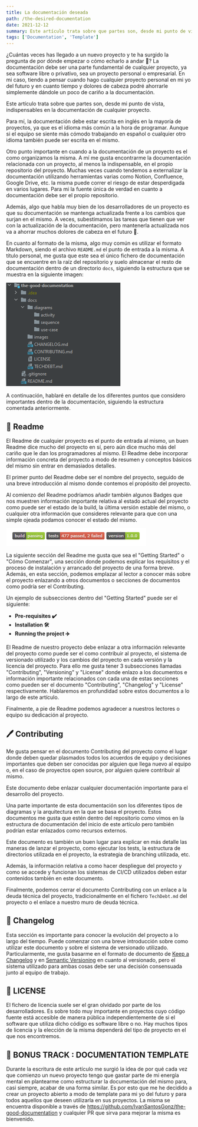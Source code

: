 ```yaml
---
title: La documentación deseada
path: /the-desired-documentation
date: 2021-12-12
summary: Este artículo trata sobre que partes son, desde mi punto de vista, indispensables en la documentación de cualquier proyecto.
tags: ['Documentation', 'Template']
---
```



¿Cuántas veces has llegado a un nuevo proyecto y te ha surgido la pregunta de por dónde empezar o cómo echarlo a andar 🤷? La documentación debe ser una parte fundamental de cualquier proyecto, ya sea software libre o privativo, sea un proyecto personal o empresarial. En mi caso, tiendo a pensar cuando hago cualquier proyecto personal en mi yo del futuro y en cuanto tiempo y dolores de cabeza podré ahorrarle simplemente dándole un poco de cariño a la documentación.

Este artículo trata sobre que partes son, desde mi punto de vista, indispensables en la documentación de cualquier proyecto.

Para mí, la documentación debe estar escrita en inglés en la mayoría de proyectos, ya que es el idioma más común a la hora de programar. Aunque si el equipo se siente más cómodo trabajando en español o cualquier otro idioma también puede ser escrita en el mismo.

Otro punto importante en cuando a la documentación de un proyecto es el como organizamos la misma. A mí me gusta encontrarme la documentación relacionada con un proyecto, al menos la indispensable, en el propio repositorio del proyecto. Muchas veces cuando tendemos a externalizar la documentación utilizando herramientas varias como Notion, Confluence, Google Drive, etc. la misma puede correr el riesgo de estar desperdigada en varios lugares. Para mi la fuente única de verdad en cuanto a documentación debe ser el propio repositorio.

Además, algo que habla muy bien de los desarrolladores de un proyecto es que su documentación se mantenga actualizada frente a los cambios que surjan en el mismo. A veces, subestimamos las tareas que tienen que ver con la actualización de la documentación, pero mantenerla actualizada nos va a ahorrar muchos dolores de cabeza en el futuro 🤯.

En cuanto al formato de la misma, algo muy común es utilizar el formato Markdown, siendo el archivo `README.md` el punto de entrada a la misma. A título personal, me gusta que este sea el único fichero de documentación que se encuentre en la raíz del repositorio y suelo almacenar el resto de documentación dentro de un directorio `docs`, siguiendo la estructura que se muestra en la siguiente imagen:

![Estructura de la documentación](./images/DocumentacionDeseada/documentation-sctructure.png)

A continuación, hablaré en detalle de los diferentes puntos que considero importantes dentro de la documentación, siguiendo la estructura comentada anteriormente.

## 📖 Readme

El Readme de cualquier proyecto es el punto de entrada al mismo, un buen Readme dice mucho del proyecto en sí, pero aún dice mucho más del cariño que le dan los programadores al mismo. El  Readme debe incorporar información concreta del proyecto a modo de resumen y conceptos básicos del mismo sin entrar en demasiados detalles.

El primer punto del Readme debe ser el nombre del proyecto, seguido de una breve introducción al mismo donde contemos el propósito del proyecto.

Al comienzo del Readme podríamos añadir también algunos Badges que nos muestren información importante relativa al estado actual del proyecto como puede ser el estado de la build, la última versión estable del mismo, o cualquier otra información que consideres relevante para que con una simple ojeada podamos conocer el estado del mismo.

![Badges](./images/DocumentacionDeseada/badges.png)

La siguiente sección del Readme me gusta que sea el "Getting Started" o "Cómo Comenzar", una sección donde podemos explicar los requisitos y el proceso de instalación y arrancado del proyecto de una forma breve. Además, en esta sección, podemos emplazar al lector a conocer más sobre el proyecto enlazando a otros documentos o secciones de documentos como podría ser el Contributing.

Un ejemplo de subsecciones dentro del "Getting Started" puede ser el siguiente:

- **Pre-requisites ✔️**
- **Installation 🛠**
- **Running the project ✈️**

El Readme de nuestro proyecto debe enlazar a otra información relevante del proyecto como puede ser el como contribuir al proyecto, el sistema de versionado utilizado y los cambios del proyecto en cada versión y la licencia del proyecto. Para ello me gusta tener 3 subsecciones llamadas "Contributing", "Versioning" y "License" donde enlazo a los documentos e información importante relacionados con cada una de estas secciones como pueden ser el documento "Contributing", "Changelog" y "License" respectivamente. Hablaremos en profundidad sobre estos documentos a lo largo de este artículo.

Finalmente, a pie de Readme podemos agradecer a nuestros lectores o equipo su dedicación al proyecto.

## **🖊️** Contributing

Me gusta pensar en el documento Contributing del proyecto como el lugar donde deben quedar plasmados todos los acuerdos de equipo y decisiones importantes que deben ser conocidas por alguien que llega nuevo al equipo o, en el caso de proyectos open source, por alguien quiere contribuir al mismo.

Este documento debe enlazar cualquier documentación importante para el desarrollo del proyecto.

Una parte importante de esta documentación son los diferentes tipos de diagramas y la arquitectura en la que se basa el proyecto. Estos documentos me gusta que estén dentro del repositorio como vimos en la estructura de documentación del inicio de este artículo pero también podrían estar enlazados como recursos externos.

Este documento es también un buen lugar para explicar en más detalle las maneras de lanzar el proyecto, como ejecutar los tests, la estructura de directorios utilizada en el proyecto, la estrategia de branching utilizada, etc.

Además, la información relativa a como hacer despliegue del proyecto y como se accede y funcionan los sistemas de CI/CD utilizados deben estar contenidos también en este documento.

Finalmente, podemos cerrar el documento Contributing con un enlace a la deuda técnica del proyecto, tradicionalmente en el fichero `TechDebt.md` del proyecto o el enlace a nuestro muro de deuda técnica.

## **🧾** Changelog

Esta sección es importante para conocer la evolución del proyecto a lo largo del tiempo. Puede comenzar con una breve introducción sobre como utilizar este documento y sobre el sistema de versionado utilizado. Particularmente, me gusta basarme en el formato de documento de [Keep a Changelog](https://keepachangelog.com/en/1.0.0/)  y en [Semantic Versioning](https://semver.org/spec/v2.0.0.html) en cuanto al versionado, pero el sistema utilizado para ambas cosas debe ser una decisión consensuada junto al equipo de trabajo.

## **📝** LICENSE

El fichero de licencia suele ser el gran olvidado por parte de los desarrolladores. Es sobre todo muy importante en proyectos cuyo código fuente está accesible de manera pública independientemente de si el software que utiliza dicho código es software libre o no. Hay muchos tipos de licencia y la elección de la misma dependerá del tipo de proyecto en el que nos encontremos.

## 🎁 BONUS TRACK : DOCUMENTATION TEMPLATE

Durante la escritura de este artículo me surgió la idea de por qué cada vez que comienzo un nuevo proyecto tengo que gastar parte de mi energía mental en plantearme como estructurar la documentación del mismo para, casi siempre, acabar de una forma similar. Es por esto que me he decidido a crear un proyecto abierto a modo de template para mi yo del futuro y para todos aquellos que deseen utilizarla en sus proyectos. La misma se encuentra disponible a través de https://github.com/IvanSantosGonz/the-good-documentation y cualquier PR que sirva para mejorar la misma es bienvenido.
